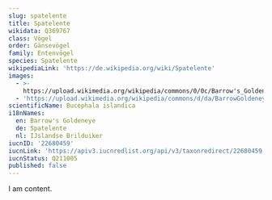 ```yaml
---
slug: spatelente
title: Spatelente
wikidata: Q369767
class: Vögel
order: Gänsevögel
family: Entenvögel
species: Spatelente
wikipediaLink: 'https://de.wikipedia.org/wiki/Spatelente'
images:
  - >-
    https://upload.wikimedia.org/wikipedia/commons/0/0c/Barrow's_Goldeneye_Drake_Seedskadee_NWR_(16656643482).jpg
  - 'https://upload.wikimedia.org/wikipedia/commons/d/da/BarrowGoldeneye.jpg'
scientificName: Bucephala islandica
i18nNames:
  en: Barrow's Goldeneye
  de: Spatelente
  nl: IJslandse Brilduiker
iucnID: '22680459'
iucnLink: 'https://apiv3.iucnredlist.org/api/v3/taxonredirect/22680459'
iucnStatus: Q211005
published: false
---
```


I am content.
